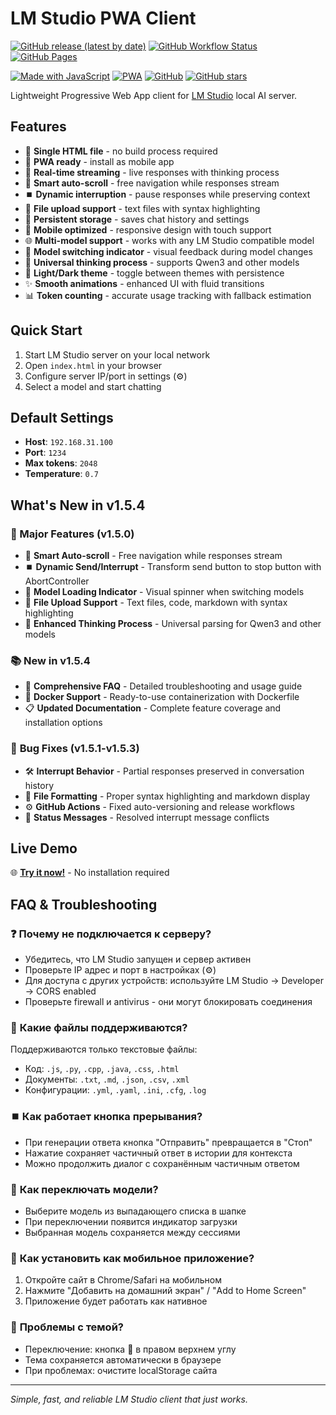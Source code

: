 # LM Studio PWA Client

[![GitHub release (latest by date)](https://img.shields.io/github/v/release/sni10/lm-studio-pwa-client?style=for-the-badge)](https://github.com/sni10/lm-studio-pwa-client/releases)
[![GitHub Workflow Status](https://img.shields.io/github/actions/workflow/status/sni10/lm-studio-pwa-client/test.yml?branch=main&label=tests&style=for-the-badge)](https://github.com/sni10/lm-studio-pwa-client/actions)
[![GitHub Pages](https://img.shields.io/badge/demo-live-brightgreen?style=for-the-badge)](https://sni10.github.io/lm-studio-pwa-client/)

[![Made with JavaScript](https://img.shields.io/badge/made%20with-javascript-yellow.svg?style=flat-square)](https://github.com/sni10/lm-studio-pwa-client)
[![PWA](https://img.shields.io/badge/PWA-enabled-blue.svg?style=flat-square)](https://web.dev/progressive-web-apps/)
[![GitHub](https://img.shields.io/github/license/sni10/lm-studio-pwa-client?style=flat-square)](https://github.com/sni10/lm-studio-pwa-client/blob/main/LICENSE)
[![GitHub stars](https://img.shields.io/github/stars/sni10/lm-studio-pwa-client?style=social)](https://github.com/sni10/lm-studio-pwa-client)

Lightweight Progressive Web App client for [LM Studio](https://lmstudio.ai/) local AI server.

## Features

- 🚀 **Single HTML file** - no build process required
- 📱 **PWA ready** - install as mobile app  
- 🔄 **Real-time streaming** - live responses with thinking process
- 🧠 **Smart auto-scroll** - free navigation while responses stream
- ⏹️ **Dynamic interruption** - pause responses while preserving context
- 📁 **File upload support** - text files with syntax highlighting
- 💾 **Persistent storage** - saves chat history and settings
- 🎨 **Mobile optimized** - responsive design with touch support
- 🌐 **Multi-model support** - works with any LM Studio compatible model
- 🔄 **Model switching indicator** - visual feedback during model changes
- 🤖 **Universal thinking process** - supports Qwen3 and other models
- 🌙 **Light/Dark theme** - toggle between themes with persistence
- ✨ **Smooth animations** - enhanced UI with fluid transitions
- 📊 **Token counting** - accurate usage tracking with fallback estimation

## Quick Start

1. Start LM Studio server on your local network
2. Open `index.html` in your browser
3. Configure server IP/port in settings (⚙️)
4. Select a model and start chatting

## Default Settings

- **Host**: `192.168.31.100`
- **Port**: `1234`
- **Max tokens**: `2048`
- **Temperature**: `0.7`

## What's New in v1.5.4

### 🎯 Major Features (v1.5.0)
- 🧠 **Smart Auto-scroll** - Free navigation while responses stream
- ⏹️ **Dynamic Send/Interrupt** - Transform send button to stop button with AbortController
- 🔄 **Model Loading Indicator** - Visual spinner when switching models  
- 📁 **File Upload Support** - Text files, code, markdown with syntax highlighting
- 🤖 **Enhanced Thinking Process** - Universal parsing for Qwen3 and other models

### 📚 **New in v1.5.4**
- 📖 **Comprehensive FAQ** - Detailed troubleshooting and usage guide
- 🐳 **Docker Support** - Ready-to-use containerization with Dockerfile
- 📋 **Updated Documentation** - Complete feature coverage and installation options

### 🔧 **Bug Fixes (v1.5.1-v1.5.3)**
- 🛠️ **Interrupt Behavior** - Partial responses preserved in conversation history
- 📄 **File Formatting** - Proper syntax highlighting and markdown display
- ⚙️ **GitHub Actions** - Fixed auto-versioning and release workflows
- 🐛 **Status Messages** - Resolved interrupt message conflicts

## Live Demo

🌐 **[Try it now!](https://sni10.github.io/lm-studio-pwa-client/)** - No installation required

## FAQ & Troubleshooting

### ❓ **Почему не подключается к серверу?**
- Убедитесь, что LM Studio запущен и сервер активен
- Проверьте IP адрес и порт в настройках (⚙️)
- Для доступа с других устройств: используйте LM Studio → Developer → CORS enabled
- Проверьте firewall и antivirus - они могут блокировать соединения

### 📁 **Какие файлы поддерживаются?**
Поддерживаются только текстовые файлы:
- Код: `.js`, `.py`, `.cpp`, `.java`, `.css`, `.html`
- Документы: `.txt`, `.md`, `.json`, `.csv`, `.xml`
- Конфигурации: `.yml`, `.yaml`, `.ini`, `.cfg`, `.log`

### ⏹️ **Как работает кнопка прерывания?**
- При генерации ответа кнопка "Отправить" превращается в "Стоп" 
- Нажатие сохраняет частичный ответ в истории для контекста
- Можно продолжить диалог с сохранённым частичным ответом

### 🔄 **Как переключать модели?**
- Выберите модель из выпадающего списка в шапке
- При переключении появится индикатор загрузки
- Выбранная модель сохраняется между сессиями

### 📱 **Как установить как мобильное приложение?**
1. Откройте сайт в Chrome/Safari на мобильном
2. Нажмите "Добавить на домашний экран" / "Add to Home Screen"
3. Приложение будет работать как нативное

### 🌙 **Проблемы с темой?**
- Переключение: кнопка 🌙 в правом верхнем углу
- Тема сохраняется автоматически в браузере
- При проблемах: очистите localStorage сайта

---

*Simple, fast, and reliable LM Studio client that just works.*